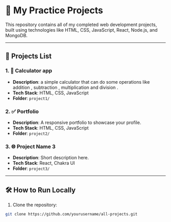 # 🚀 My Practice Projects

This repository contains all of my completed web development projects, built using technologies like HTML, CSS, JavaScript, React, Node.js, and MongoDB.

---

## 📁 Projects List

### 1. 📝 Calculator app
- **Description**: a simple calculator that can do some operations like addition , subtraction , multiplication and division .
- **Tech Stack**: HTML, CSS, JavaScript
- **Folder**: `project1/`

### 2. ✅ Portfolio
- **Description**: A responsive portfolio to showcase your profile.
- **Tech Stack**: HTML, CSS, JavaScript
- **Folder**: `project2/`

### 3. 🌐 Project Name 3
- **Description**: Short description here.
- **Tech Stack**: React, Chakra UI
- **Folder**: `project3/`

---

## 🛠️ How to Run Locally

1. Clone the repository:

```bash
git clone https://github.com/yourusername/all-projects.git

